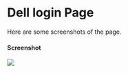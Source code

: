 # Dell login Page

Here are some screenshots of the page.

#### Screenshot
<img src="https://user-images.githubusercontent.com/85190876/193469511-7e5a4725-1658-4c6a-a12b-a2cb4eb9b1de.png"/>

